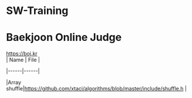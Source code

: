 # SW-Training
# Baekjoon Online Judge
https://boj.kr<br>
| Name | File |

|------|------|

|Array shuffle|https://github.com/xtaci/algorithms/blob/master/include/shuffle.h |
